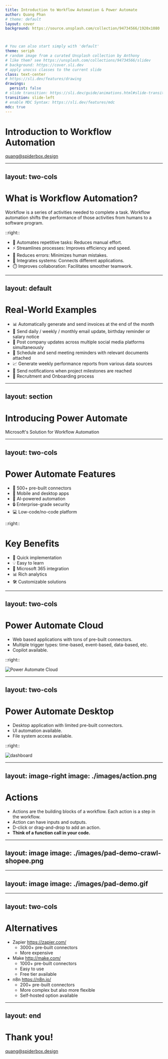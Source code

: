 ```yaml
---
title: Introduction to Workflow Automation & Power Automate
author: Quang Phan
# theme: default
layout: cover
background: https://source.unsplash.com/collection/94734566/1920x1080



# You can also start simply with 'default'
theme: seriph
# random image from a curated Unsplash collection by Anthony
# like them? see https://unsplash.com/collections/94734566/slidev
# background: https://cover.sli.dev
# apply unocss classes to the current slide
class: text-center
# https://sli.dev/features/drawing
drawings:
  persist: false
# slide transition: https://sli.dev/guide/animations.html#slide-transitions
transition: slide-left
# enable MDC Syntax: https://sli.dev/features/mdc
mdc: true
---
```


# Introduction to Workflow Automation
quang@spiderbox.design

---
layout: two-cols
---

# What is Workflow Automation?

<v-click>
Workflow is a series of activities needed to complete a task. Workflow automation shifts the performance of those activities from humans to a software program.
</v-click>

::right::

<v-clicks>

- 🤖 Automates repetitive tasks: Reduces manual effort.
- ⚡ Streamlines processes: Improves efficiency and speed.
- 🎯 Reduces errors: Minimizes human mistakes.
- 🔗 Integrates systems: Connects different applications.
- ⏱️ Improves collaboration: Facilitates smoother teamwork.

</v-clicks>

---
layout: default
---

# Real-World Examples

<v-clicks>

- 📊 Automatically generate and send invoices at the end of the month
- 📧 Send daily / weekly / monthly email update, birthday reminder or salary notice
- 📱 Post company updates across multiple social media platforms simultaneously
- 📅 Schedule and send meeting reminders with relevant documents attached
- 📈 Generate weekly performance reports from various data sources
- 🔔 Send notifications when project milestones are reached
- 📝 Recruitment and Onboarding process

</v-clicks>

---
layout: section
---

# Introducing Power Automate
Microsoft's Solution for Workflow Automation

---
layout: two-cols
---

# Power Automate Features

<v-clicks>

- 🔄 500+ pre-built connectors
- 📱 Mobile and desktop apps
- 🤖 AI-powered automation
- 🔒 Enterprise-grade security
- 💻 Low-code/no-code platform

</v-clicks>

::right::

# Key Benefits

<v-clicks>

- 🚀 Quick implementation
- 💡 Easy to learn
- 🔄 Microsoft 365 integration
- 📊 Rich analytics
- 🛠️ Customizable solutions

</v-clicks>
 
---
layout: two-cols
---

# Power Automate Cloud

<v-clicks>

- Web based applications with tons of pre-built connectors.
- Multiple trigger types: time-based, event-based, data-based, etc.
- Copilot available.

</v-clicks>

::right::

![Power Automate Cloud](./images/pa-cloud.png)

---
layout: two-cols
---

# Power Automate Desktop

<v-clicks>

- Desktop application with limited pre-built connectors.
- UI automation available.
- File system access available.

</v-clicks>

::right::

![dashboard](./images/pa-startup.png)

---
layout: image-right
image: ./images/action.png
---

# Actions

<v-clicks>

- Actions are the building blocks of a workflow. Each action is a step in the workflow.
- Action can have inputs and outputs.
- D-click or drag-and-drop to add an action.
- **Think of a function call in your code.**

</v-clicks>

---
layout: image
image: ./images/pad-demo-crawl-shopee.png
---

---
layout: image
image: ./images/pad-demo.gif
---

---
layout: two-cols
---

# Alternatives

<v-clicks>

- Zapier https://zapier.com/
  - 3000+ pre-built connectors
  - More expensive
- Make http://make.com/
  - 1000+ pre-built connectors
  - Easy to use
  - Free tier available
- n8n https://n8n.io/
  - 200+ pre-built connectors
  - More complex but also more flexible
  - Self-hosted option available

</v-clicks>

---
layout: end
---

# Thank you!

quang@spiderbox.design
